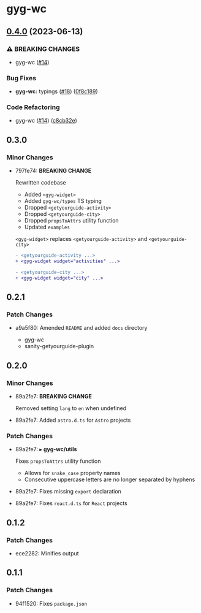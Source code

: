 # gyg-wc

## [0.4.0](https://github.com/theisel/getyourguide/compare/gyg-wc@0.3.0...gyg-wc@v0.4.0) (2023-06-13)


### ⚠ BREAKING CHANGES

* gyg-wc ([#14](https://github.com/theisel/getyourguide/issues/14))

### Bug Fixes

* **gyg-wc:** typings ([#18](https://github.com/theisel/getyourguide/issues/18)) ([0f8c189](https://github.com/theisel/getyourguide/commit/0f8c1894dfc6cb255c90a4999afa7dec7367bd83))


### Code Refactoring

* gyg-wc ([#14](https://github.com/theisel/getyourguide/issues/14)) ([c8cb32e](https://github.com/theisel/getyourguide/commit/c8cb32e516bd1953d9e9a91b1c685dcb1d4abbc6))

## 0.3.0

### Minor Changes

- 797fe74: **BREAKING CHANGE**

  Rewritten codebase

  - Added `<gyg-widget>`
  - Added `gyg-wc/types` TS typing
  - Dropped `<getyourguide-activity>`
  - Dropped `<getyourguide-city>`
  - Dropped `propsToAttrs` utility function
  - Updated `examples`

  `<gyg-widget>` replaces `<getyourguide-activity>` and `<getyourguide-city>`

  ```diff
  - <getyourguide-activity ...>
  + <gyg-widget widget="activities" ...>
  ```

  ```diff
  - <getyourguide-city ...>
  + <gyg-widget widget="city" ...>
  ```

## 0.2.1

### Patch Changes

- a9a5f80: Amended `README` and added `docs` directory

  - gyg-wc
  - sanity-getyourguide-plugin

## 0.2.0

### Minor Changes

- 89a2fe7: **BREAKING CHANGE**

  Removed setting `lang` to `en` when undefined

- 89a2fe7: Added `astro.d.ts` for `Astro` projects

### Patch Changes

- 89a2fe7: &#9656; **gyg-wc/utils**

  Fixes `propsToAttrs` utility function

  - Allows for `snake_case` property names
  - Consecutive uppercase letters are no longer separated by hyphens

- 89a2fe7: Fixes missing `export` declaration
- 89a2fe7: Fixes `react.d.ts` for `React` projects

## 0.1.2

### Patch Changes

- ece2282: Minifies output

## 0.1.1

### Patch Changes

- 94f1520: Fixes `package.json`
